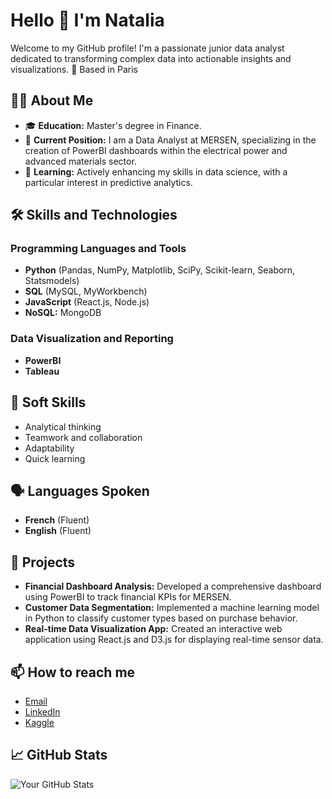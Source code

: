 # Hello 👋 I'm Natalia

Welcome to my GitHub profile! I'm a passionate junior data analyst dedicated to transforming complex data into actionable insights and visualizations.
📍 Based in Paris 

## 👩‍💻 About Me
- 🎓 **Education:** Master's degree in Finance.
- 🏢 **Current Position:** I am a Data Analyst at MERSEN, specializing in the creation of PowerBI dashboards within the electrical power and advanced materials sector.
- 🌱 **Learning:** Actively enhancing my skills in data science, with a particular interest in predictive analytics.

## 🛠️ Skills and Technologies

### Programming Languages and Tools
- **Python** (Pandas, NumPy, Matplotlib, SciPy, Scikit-learn, Seaborn, Statsmodels)
- **SQL** (MySQL, MyWorkbench)
- **JavaScript** (React.js, Node.js)
- **NoSQL:** MongoDB

### Data Visualization and Reporting
- **PowerBI**
- **Tableau**

## 🧠 Soft Skills
- Analytical thinking
- Teamwork and collaboration
- Adaptability
- Quick learning

## 🗣️ Languages Spoken
- **French** (Fluent)
- **English** (Fluent)

## 🌟 Projects
- **Financial Dashboard Analysis:** Developed a comprehensive dashboard using PowerBI to track financial KPIs for MERSEN.
- **Customer Data Segmentation:** Implemented a machine learning model in Python to classify customer types based on purchase behavior.
- **Real-time Data Visualization App:** Created an interactive web application using React.js and D3.js for displaying real-time sensor data.

## 📫 How to reach me
- [Email](mailto:natalia.gravereaux@gmail.com)
- [LinkedIn](https://www.linkedin.com/in/nmikh/)
- [Kaggle](https://www.kaggle.com/nataliagravereaux)

## 📈 GitHub Stats
![Your GitHub Stats](https://github-readme-stats.vercel.app/api?username=ngravereaux&show_icons=true)

